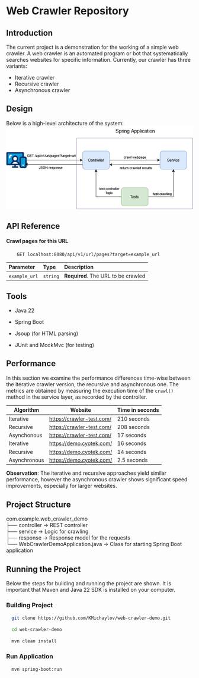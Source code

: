# Web Crawler Repository
## Introduction
The current project is a demonstration for the working of a simple web crawler.
A web crawler is an automated program or bot that systematically searches websites for specific information.
Currently, our crawler has three variants:

* Iterative crawler
* Recursive crawler
* Asynchronous crawler

## Design
Below is a high-level architecture of the system:
![Image showing top-level architecture](Architecture.png "Top-level architecture")

## API Reference

#### Crawl pages for this URL

```http
    GET localhost:8080/api/v1/url/pages?target=example_url
```

| Parameter | Type     | Description                         |
| :-------- | :------- |:------------------------------------|
| `example_url` | `string` | **Required**. The URL to be crawled |

## Tools
* Java 22

* Spring Boot

* Jsoup (for HTML parsing)

* JUnit and MockMvc (for testing)

## Performance
In this section we examine the performance differences time-wise between the iterative crawler version,
the recursive and asynchronous one. The metrics are obtained by measuring the execution time of the ```crawl()``` method in the service layer,
as recorded by the controller.

| Algorithm    | Website | Time in seconds |
|--------------|-----|-----------------|
| Iterative    |https://crawler-test.com/| 210 seconds     |
| Recursive    |https://crawler-test.com/| 208 seconds     |
| Asynchonous  |https://crawler-test.com/| 17 seconds      |
| Iterative    |https://demo.cyotek.com/| 16 seconds      |
| Recursive    |https://demo.cyotek.com/| 14 seconds      |
| Asynchronous |https://demo.cyotek.com/| 2.5 seconds     |

**Observation**: The iterative and recursive approaches yield similar performance,
however the asynchronous crawler shows significant speed improvements, especially for larger websites.

## Project Structure
com.example.web_crawler_demo  
├── controller       → REST controller  
├── service          → Logic for crawling    
├── response         → Response model for the requests  
└── WebCrawlerDemoApplication.java → Class for starting Spring Boot application

## Running the Project
Below the steps for building and running the project are shown. It is important that Maven and Java 22 SDK is installed on your computer.

### Building Project
```bash
  git clone https://github.com/KMichaylov/web-crawler-demo.git
```

```bash
  cd web-crawler-demo
```

```bash
  mvn clean install
```
### Run Application

```bash
  mvn spring-boot:run
```